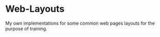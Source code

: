 # Web-Layouts
My own implementations for some common web pages layouts for the purpose of training.
